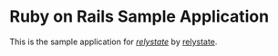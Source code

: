# Ruby on Rails Sample Application

This is the sample application for
[*relystate*](http://www.relystate.com/)
by [relystate](http://www.twitter.com/relystate).
